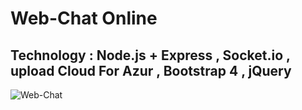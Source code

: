 # Web-Chat Online
 Technology : Node.js + Express , Socket.io , upload Cloud For Azur , Bootstrap 4 , jQuery 
 -----------------------------------------------------------------------------------------------------------------------------------------
![Web-Chat](https://user-images.githubusercontent.com/55133909/69814677-62c99e80-11fd-11ea-93d8-3743b3bb8e06.png)

